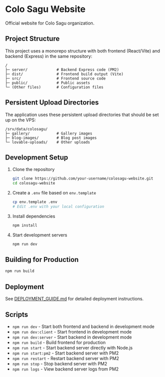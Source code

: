 # Colo Sagu Website

Official website for Colo Sagu organization.

## Project Structure

This project uses a monorepo structure with both frontend (React/Vite) and backend (Express) in the same repository:

```
/
├─ server/             # Backend Express code (PM2)
├─ dist/               # Frontend build output (Vite)
├─ src/                # Frontend source code
├─ public/             # Public assets
└─ (Other files)       # Configuration files
```

## Persistent Upload Directories

The application uses these persistent upload directories that should be set up on the VPS:

```
/srv/data/colosagu/
├─ gallery/            # Gallery images
├─ blog-images/        # Blog post images
└─ lovable-uploads/    # Other uploads
```

## Development Setup

1. Clone the repository

   ```bash
   git clone https://github.com/your-username/colosagu-website.git
   cd colosagu-website
   ```

2. Create a `.env` file based on `env.template`

   ```bash
   cp env.template .env
   # Edit .env with your local configuration
   ```

3. Install dependencies

   ```bash
   npm install
   ```

4. Start development servers
   ```bash
   npm run dev
   ```

## Building for Production

```bash
npm run build
```

## Deployment

See [DEPLOYMENT_GUIDE.md](./DEPLOYMENT_GUIDE.md) for detailed deployment instructions.

## Scripts

- `npm run dev` - Start both frontend and backend in development mode
- `npm run dev:client` - Start frontend in development mode
- `npm run dev:server` - Start backend in development mode
- `npm run build` - Build frontend for production
- `npm run start` - Start backend server directly with Node.js
- `npm run start:pm2` - Start backend server with PM2
- `npm run restart` - Restart backend server with PM2
- `npm run stop` - Stop backend server with PM2
- `npm run logs` - View backend server logs from PM2
